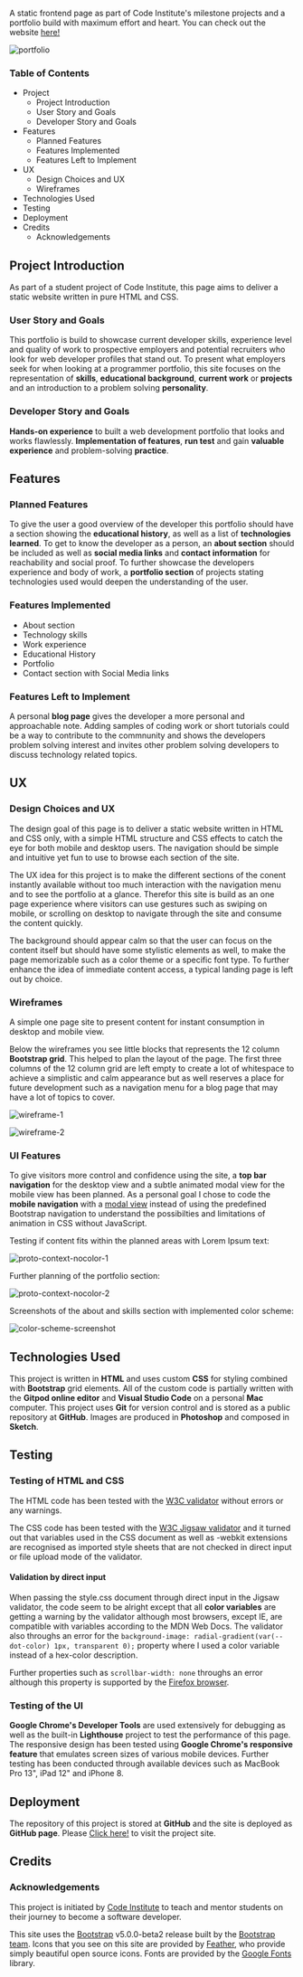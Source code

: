 A static frontend page as part of Code Institute's milestone projects and a portfolio build with maximum effort and heart. You can check out the website [here!](https://theodorcodes.github.io/milestone-project-1/) 

![portfolio](/assets/images/portfolio.png)

### Table of Contents

- Project
    - Project Introduction
    - User Story and Goals
    - Developer Story and Goals
- Features
    -   Planned Features
    -   Features Implemented
    -   Features Left to Implement
- UX
    -   Design Choices and UX
    -   Wireframes
- Technologies Used
- Testing
- Deployment
- Credits
    -   Acknowledgements

## Project Introduction

As part of a student project of Code Institute, this page aims to deliver a static website written in pure HTML and CSS. 

### User Story and Goals

This portfolio is build to showcase current developer skills, experience level and quality of work to prospective employers and potential recruiters who look for web developer profiles that stand out. To present what employers seek for when looking at a programmer portfolio, this site focuses on the representation of **skills**, **educational background**, **current work** or **projects** and an introduction to a problem solving **personality**.

### Developer Story and Goals

**Hands-on experience** to built a web development portfolio that looks and works flawlessly. **Implementation of features**, **run test** and gain **valuable experience** and problem-solving **practice**.

## Features

### Planned Features

To give the user a good overview of the developer this portfolio should have a section showing the **educational history**, as well as a list of **technologies learned**. To get to know the developer as a person, an **about section** should be included as well as **social media links** and **contact information** for reachability and social proof. To further showcase the developers experience and body of work, a **portfolio section** of projects stating technologies used would deepen the understanding of the user.

### Features Implemented

- About section
- Technology skills
- Work experience
- Educational History
- Portfolio
- Contact section with Social Media links

### Features Left to Implement

 A personal **blog page** gives the developer a more personal and approachable note. Adding samples of coding work or short tutorials could be a way to contribute to the commnunity and shows the developers problem solving interest and invites other problem solving developers to discuss technology related topics.

## UX

### Design Choices and UX

The design goal of this page is to deliver a static website written in HTML and CSS only, with a simple HTML structure and CSS effects to catch the eye for both mobile and desktop users. The navigation should be simple and intuitive yet fun to use to browse each section of the site. 

The UX idea for this project is to make the different sections of the conent instantly available without too much interaction with the navigation menu and to see the portfolio at a glance. Therefor this site is build as an one page experience where visitors can use gestures such as swiping on mobile, or scrolling on desktop to navigate through the site and consume the content quickly. 

The background should appear calm so that the user can focus on the content itself but should have some stylistic elements as well, to make the page memorizable such as a color theme or a specific font type. To further enhance the idea of immediate content access, a typical landing page is left out by choice. 



### Wireframes

A simple one page site to present content for instant consumption in desktop and mobile view. 

Below the wireframes you see little blocks that represents the 12 column **Bootstrap grid**. This helped to plan the layout of the page. The first three columns of the 12 column grid are left empty to create a lot of whitespace to achieve a simplistic and calm appearance but as well reserves a place for future development such as a navigation menu for a blog page that may have a lot of topics to cover.

![wireframe-1](/assets/images/wireframe-1.png)

![wireframe-2](/assets/images/wireframe-2.png)



### UI Features

To give visitors more control and confidence using the site, a **top bar navigation** for the desktop view and a subtle animated modal view for the mobile view has been planned. As a personal goal I chose to code the **mobile navigation** with a [modal view](https://www.w3schools.com/cssref/tryit.asp?filename=trycss3_target_modal ) instead of using the predefined Bootstrap navigation to understand the possibilties and limitations of animation in CSS without JavaScript.

Testing if content fits within the planned areas with Lorem Ipsum text:

![proto-context-nocolor-1](/assets/images/proto-context-nocolor-1.png)

Further planning of the portfolio section:

![proto-context-nocolor-2](/assets/images/proto-context-nocolor-2.png)

Screenshots of the about and skills section with implemented color scheme:

![color-scheme-screenshot](/assets/images/color-scheme-screenshot.png)





## Technologies Used

This project is written in **HTML** and uses custom **CSS** for styling combined with **Bootstrap** grid elements. 
All of the custom code is partially written with the **Gitpod online editor** and **Visual Studio Code** on a personal **Mac** computer. This project uses **Git** for version control and is stored as a public repository at **GitHub**. Images are produced in **Photoshop** and composed in **Sketch**.

## Testing

### Testing of HTML and CSS
The HTML code has been tested with the [W3C validator](https://validator.w3.org/) without errors or any warnings. 

The CSS code has been tested with the [W3C Jigsaw validator](https://jigsaw.w3.org/) and it turned out that variables used in the CSS document as well as -webkit extensions are recognised as imported style sheets that are not checked in direct input or file upload mode of the validator. 

#### Validation by direct input

When passing the style.css document through direct input in the Jigsaw validator, the code seem to be alright except that all **color variables** are getting a warning by the validator although most browsers, except IE, are compatible with variables according to the MDN Web Docs. The validator also throughs an error for the `background-image: radial-gradient(var(--dot-color) 1px, transparent 0);` property where I used a color variable instead of a hex-color description. 

Further properties such as `scrollbar-width: none` throughs an error although this property is supported by the [Firefox browser](https://developer.mozilla.org/en-US/docs/Web/CSS/scrollbar-width).

### Testing of the UI

**Google Chrome's Developer Tools** are used extensively for debugging as well as the built-in **Lighthouse** project to test the performance of this page. The responsive design has been tested using **Google Chrome's responsive feature** that emulates screen sizes of various mobile devices. Further testing has been conducted through available devices such as MacBook Pro 13", iPad 12" and iPhone 8. 

## Deployment

The repository of this project is stored at **GitHub** and the site is deployed as **GitHub page**. Please <a href="https://theodorcodes.github.io/milestone-project-1/" target="_blank">Click here!</a> to visit the project site.

## Credits

### Acknowledgements

This project is initiated by [Code Institute](https://codeinstitute.net/) to teach and mentor students on their journey to become a software developer.

This site uses the [Bootstrap](https://getbootstrap.com/) v5.0.0-beta2 release built by the [Bootstrap team](https://getbootstrap.com/docs/5.0/about/team/).
Icons that you see on this site are provided by [Feather](https://feathericons.com/), who provide simply beautiful open source icons.
Fonts are provided by the [Google Fonts](https://fonts.google.com/) library.


